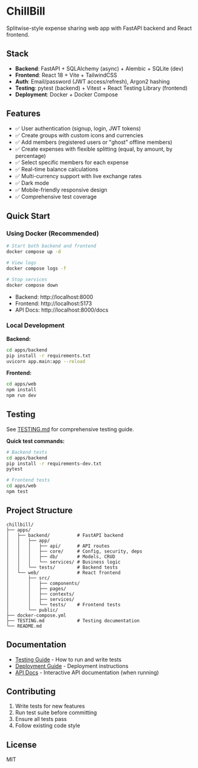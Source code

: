 # ChillBill

Splitwise-style expense sharing web app with FastAPI backend and React frontend.

## Stack

- **Backend**: FastAPI + SQLAlchemy (async) + Alembic + SQLite (dev)
- **Frontend**: React 18 + Vite + TailwindCSS
- **Auth**: Email/password (JWT access/refresh), Argon2 hashing
- **Testing**: pytest (backend) + Vitest + React Testing Library (frontend)
- **Deployment**: Docker + Docker Compose

## Features

- ✅ User authentication (signup, login, JWT tokens)
- ✅ Create groups with custom icons and currencies
- ✅ Add members (registered users or "ghost" offline members)
- ✅ Create expenses with flexible splitting (equal, by amount, by percentage)
- ✅ Select specific members for each expense
- ✅ Real-time balance calculations
- ✅ Multi-currency support with live exchange rates
- ✅ Dark mode
- ✅ Mobile-friendly responsive design
- ✅ Comprehensive test coverage

## Quick Start

### Using Docker (Recommended)

```bash
# Start both backend and frontend
docker compose up -d

# View logs
docker compose logs -f

# Stop services
docker compose down
```

- Backend: http://localhost:8000
- Frontend: http://localhost:5173
- API Docs: http://localhost:8000/docs

### Local Development

**Backend:**
```bash
cd apps/backend
pip install -r requirements.txt
uvicorn app.main:app --reload
```

**Frontend:**
```bash
cd apps/web
npm install
npm run dev
```

## Testing

See [TESTING.md](./TESTING.md) for comprehensive testing guide.

**Quick test commands:**

```bash
# Backend tests
cd apps/backend
pip install -r requirements-dev.txt
pytest

# Frontend tests
cd apps/web
npm test
```

## Project Structure

```
chillbill/
├── apps/
│   ├── backend/          # FastAPI backend
│   │   ├── app/
│   │   │   ├── api/      # API routes
│   │   │   ├── core/     # Config, security, deps
│   │   │   ├── db/       # Models, CRUD
│   │   │   └── services/ # Business logic
│   │   └── tests/        # Backend tests
│   └── web/              # React frontend
│       ├── src/
│       │   ├── components/
│       │   ├── pages/
│       │   ├── contexts/
│       │   ├── services/
│       │   └── tests/    # Frontend tests
│       └── public/
├── docker-compose.yml
├── TESTING.md            # Testing documentation
└── README.md
```

## Documentation

- [Testing Guide](./TESTING.md) - How to run and write tests
- [Deployment Guide](./deployment.md) - Deployment instructions
- [API Docs](http://localhost:8000/docs) - Interactive API documentation (when running)

## Contributing

1. Write tests for new features
2. Run test suite before committing
3. Ensure all tests pass
4. Follow existing code style

## License

MIT
